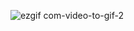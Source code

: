 ![ezgif com-video-to-gif-2](https://github.com/ivancabrilo/CodePath_6/assets/116125075/153b9d0a-e4f7-473f-bd89-fcd86d50c1fc)
